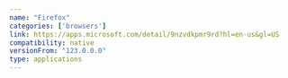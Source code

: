```yaml
---
name: "Firefox"
categories: ['browsers']
link: https://apps.microsoft.com/detail/9nzvdkpmr9rd?hl=en-us&gl=US
compatibility: native
versionFrom: "123.0.0.0"
type: applications
---
```


